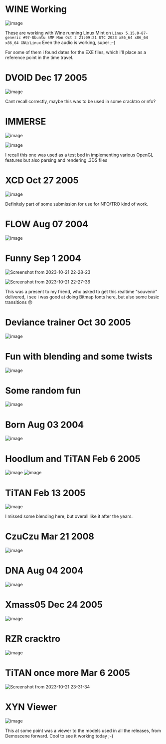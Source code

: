 # WINE Working
![image](https://github.com/invpe/TTDemoscene/assets/106522950/a03bf175-f906-4689-bde3-46d7d609e6fd)

These are working with Wine running Linux Mint on `Linux 5.15.0-87-generic #97-Ubuntu SMP Mon Oct 2 21:09:21 UTC 2023 x86_64 x86_64 x86_64 GNU/Linux`
Even the audio is working, super ;-)

For some of them i found dates for the EXE files, which i'll place as a reference point in the time travel.


# DVOID Dec 17 2005
![image](https://github.com/invpe/TT-Demomaking/assets/106522950/2a135e5a-06a2-435d-9728-5e15e8cd0f81)

Cant recall correctly, maybe this was to be used in some cracktro or nfo?

# IMMERSE 
![image](https://github.com/invpe/TT-Demomaking/assets/106522950/689669fc-2b1f-40ce-b2c2-0a86ee79eb56)

![image](https://github.com/invpe/TT-Demomaking/assets/106522950/fb05b2e3-77e4-45bf-bc11-f3216fca083c)


I recall this one was used as a test bed in implementing various OpenGL features but also parsing and rendering .3DS files

# XCD Oct 27 2005
![image](https://github.com/invpe/TT-Demomaking/assets/106522950/112df706-3838-4d85-9341-ca0d8d22f6c4)

Definitely part of some submission for use for NFO/TRO kind of work.
 
# FLOW Aug 07 2004
![image](https://github.com/invpe/TT-Demomaking/assets/106522950/1ff36500-9a3f-4a9c-b20c-fcce69c12e35)


# Funny Sep 1 2004
![Screenshot from 2023-10-21 22-28-23](https://github.com/invpe/TT-Demomaking/assets/106522950/3880f26b-3ab9-4397-8146-a678b3107243)

![Screenshot from 2023-10-21 22-27-36](https://github.com/invpe/TT-Demomaking/assets/106522950/a5ee9a25-053f-467b-b3f5-067414372dfb)

This was a present to my friend, who asked to get this realtime "souvenir" delivered,
i see i was good at doing Bitmap fonts here, but also some basic transitions 🙃

# Deviance trainer Oct 30 2005
![image](https://github.com/invpe/TT-Demomaking/assets/106522950/099ff051-71cd-4d15-a2fd-9bfd4c27a7fc)


# Fun with blending and some twists
![image](https://github.com/invpe/TTDemoscene/assets/106522950/45236bb0-23a3-4201-a297-6d129e06ba84)


# Some random fun
![image](https://github.com/invpe/TTDemoscene/assets/106522950/fec1aba2-fab0-41bb-ba6a-12ee7ec5aecc)


# Born Aug 03 2004
![image](https://github.com/invpe/TTDemoscene/assets/106522950/76122004-8ce2-44f0-b5c4-1bcfc91f9d2e)

# Hoodlum and TiTAN Feb 6 2005
![image](https://github.com/invpe/TTDemoscene/assets/106522950/72931956-9904-4d35-90b6-465f5030f858)
![image](https://github.com/invpe/TTDemoscene/assets/106522950/4ae78726-8a76-460c-91fd-878e7c31452a)
 
# TiTAN  Feb 13  2005
![image](https://github.com/invpe/TTDemoscene/assets/106522950/05ffe557-e011-41b0-98e2-87cbc9c48e6a)

I missed some blending here, but overall like it after the years.

# CzuCzu Mar 21  2008
![image](https://github.com/invpe/TTDemoscene/assets/106522950/cd8882b7-b1f5-4504-86d0-92e740f31ff0)

# DNA Aug 04 2004
![image](https://github.com/invpe/TT-Demomaking/assets/106522950/c2c560f7-fec6-437b-a337-1484585ef67d)


# Xmass05 Dec 24 2005
![image](https://github.com/invpe/TT-Demomaking/assets/106522950/a403ec92-3816-4155-af9a-36053f1faebc)


# RZR cracktro 
![image](https://github.com/invpe/TT-Demomaking/assets/106522950/ea87201f-5ecf-4fcb-94d7-c299a9b9aba0)


# TiTAN once more Mar  6  2005
![Screenshot from 2023-10-21 23-31-34](https://github.com/invpe/TT-Demomaking/assets/106522950/e0a49e5e-fc86-47cc-8f8e-28b4247a668a)

# XYN Viewer
![image](https://github.com/invpe/TTDemoscene/assets/106522950/f8e48e23-c527-4708-8258-9609c353ebcf)

This at some point was a viewer to the models used in all the releases, from Demoscene forward.
Cool to see it working today ;-)
